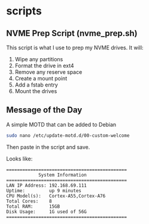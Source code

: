 # scripts

## NVME Prep Script (nvme_prep.sh)
This script is what I use to prep my NVME drives. It will:
1. Wipe any partitions
2. Format the drive in ext4
3. Remove any reserve space
4. Create a mount point
5. Add a fstab entry
6. Mount the drives

## Message of the Day
A simple MOTD that can be added to Debian

```bash
sudo nano /etc/update-motd.d/00-custom-welcome
```

Then paste in the script and save.

Looks like:
```
=============================================
            System Information
=============================================
LAN IP Address: 192.168.69.111
Uptime:         up 9 minutes
CPU Model(s):   Cortex-A55,Cortex-A76
Total Cores:    8
Total RAM:      15GB
Disk Usage:     1G used of 56G
=============================================
```
